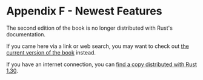 # Appendix F - Newest Features

The second edition of the book is no longer distributed with Rust's documentation.

If you came here via a link or web search, you may want to check out [the current
version of the book](/src/index.md) instead.

If you have an internet connection, you can [find a copy distributed with
Rust
1.30](https://doc.rust-lang.org/1.30.0/book/second-edition/appendix-06-newest-features.html).